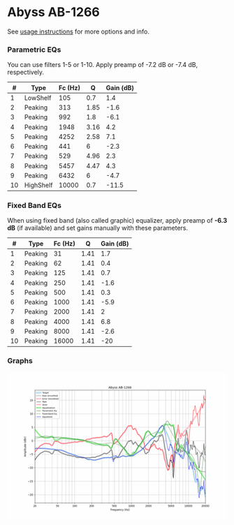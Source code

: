 # Abyss AB-1266
See [usage instructions](https://github.com/jaakkopasanen/AutoEq#usage) for more options and info.

### Parametric EQs
You can use filters 1-5 or 1-10. Apply preamp of -7.2 dB or -7.4 dB, respectively.

|   # | Type      |   Fc (Hz) |    Q |   Gain (dB) |
|-----|-----------|-----------|------|-------------|
|   1 | LowShelf  |       105 | 0.7  |         1.4 |
|   2 | Peaking   |       313 | 1.85 |        -1.6 |
|   3 | Peaking   |       992 | 1.8  |        -6.1 |
|   4 | Peaking   |      1948 | 3.16 |         4.2 |
|   5 | Peaking   |      4252 | 2.58 |         7.1 |
|   6 | Peaking   |       441 | 6    |        -2.3 |
|   7 | Peaking   |       529 | 4.96 |         2.3 |
|   8 | Peaking   |      5457 | 4.47 |         4.3 |
|   9 | Peaking   |      6432 | 6    |        -4.7 |
|  10 | HighShelf |     10000 | 0.7  |       -11.5 |

### Fixed Band EQs
When using fixed band (also called graphic) equalizer, apply preamp of **-6.3 dB** (if available) and set gains manually with these parameters.

|   # | Type    |   Fc (Hz) |    Q |   Gain (dB) |
|-----|---------|-----------|------|-------------|
|   1 | Peaking |        31 | 1.41 |         1.7 |
|   2 | Peaking |        62 | 1.41 |         0.4 |
|   3 | Peaking |       125 | 1.41 |         0.7 |
|   4 | Peaking |       250 | 1.41 |        -1.6 |
|   5 | Peaking |       500 | 1.41 |         0.3 |
|   6 | Peaking |      1000 | 1.41 |        -5.9 |
|   7 | Peaking |      2000 | 1.41 |         2   |
|   8 | Peaking |      4000 | 1.41 |         6.8 |
|   9 | Peaking |      8000 | 1.41 |        -2.6 |
|  10 | Peaking |     16000 | 1.41 |       -20   |

### Graphs
![](./Abyss%20AB-1266.png)
